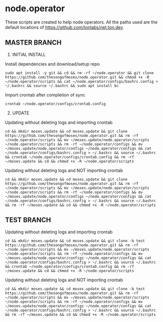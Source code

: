 # node.operator

These scripts are created to help node operators. All the paths used are the default locations of https://github.com/tonlabs/net.ton.dev.

## MASTER BRANCH

1. INITIAL INSTALL

Install dependencies and download/setup repo
	
	sudo apt install -y git && cd && rm -rf ~/node.operator && git clone https://github.com/thesongofmoses/node.operator.git && chmod +x -R ~/node.operator/scripts && cat ~/node.operator/configs/bashrc.config > ~/.bashrc && source ~/.bashrc && sudo apt install bc

Import crontab after completion of sync

	crontab ~/node.operator/configs/crontab.config

2. UPDATE

Updating without deleting logs and importing crontab
	
	cd && mkdir moses.update && cd moses.update && git clone https://github.com/thesongofmoses/node.operator.git && rm -rf ~/node.operator/scripts && mv ~/moses.update/node.operator/scripts ~/node.operator/scripts && rm -rf ~/node.operator/configs && mv ~/moses.update/node.operator/configs ~/node.operator/configs && cat ~/node.operator/configs/bashrc.config > ~/.bashrc && source ~/.bashrc && crontab ~/node.operator/configs/crontab.config && rm -rf ~/moses.update && cd && chmod +x -R ~/node.operator/scripts

Updating without deleting logs and NOT importing crontab
	
	cd && mkdir moses.update && cd moses.update && git clone https://github.com/thesongofmoses/node.operator.git && rm -rf ~/node.operator/scripts && mv ~/moses.update/node.operator/scripts ~/node.operator/scripts && rm -rf ~/node.operator/configs && mv ~/moses.update/node.operator/configs ~/node.operator/configs && cat ~/node.operator/configs/bashrc.config > ~/.bashrc && source ~/.bashrc && rm -rf ~/moses.update && cd && chmod +x -R ~/node.operator/scripts

## TEST BRANCH
Updating without deleting logs and importing crontab

	cd && mkdir moses.update && cd moses.update && git clone -b test https://github.com/thesongofmoses/node.operator.git && rm -rf ~/node.operator/scripts && mv ~/moses.update/node.operator/scripts ~/node.operator/scripts && rm -rf ~/node.operator/configs && mv ~/moses.update/node.operator/configs ~/node.operator/configs && cat ~/node.operator/configs/bashrc.config > ~/.bashrc && source ~/.bashrc && crontab ~/node.operator/configs/crontab.config && rm -rf ~/moses.update && cd && chmod +x -R ~/node.operator/scripts

Updating without deleting logs and NOT importing crontab

	cd && mkdir moses.update && cd moses.update && git clone -b test https://github.com/thesongofmoses/node.operator.git && rm -rf ~/node.operator/scripts && mv ~/moses.update/node.operator/scripts ~/node.operator/scripts && rm -rf ~/node.operator/configs && mv ~/moses.update/node.operator/configs ~/node.operator/configs && cat ~/node.operator/configs/bashrc.config > ~/.bashrc && source ~/.bashrc && rm -rf ~/moses.update && cd && chmod +x -R ~/node.operator/scripts
